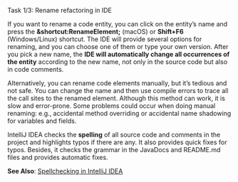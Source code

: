 Task 1/3: Rename refactoring in IDE

If you want to rename a code entity, you can click on the entity’s name and press the
**&shortcut:RenameElement;** (macOS) or **Shift+F6** (Windows/Linux) shortcut.
The IDE will provide several options for renaming, and you can choose one of them or type your own version.
After you pick a new name, the **IDE will automatically change all occurrences of the entity** according to the new name, not
only
in the source code but also in code comments.

Alternatively, you can rename code elements manually, but it’s tedious and not safe. You can change the name and
then use compile errors to trace all the call sites to the renamed element. Although this method can work, it is slow and
error-prone. Some problems could occur when doing manual renaming: e.g., accidental method overriding or accidental
name shadowing for variables and fields.

IntelliJ IDEA checks the **spelling** of all source code and comments in the project and highlights typos if there are
any.
It also provides quick fixes for typos.
Besides, it checks the grammar in the JavaDocs and README.md files and provides automatic fixes.

**See Also**: [Spellchecking in IntelliJ IDEA](https://www.jetbrains.com/help/idea/spellchecking.html)

